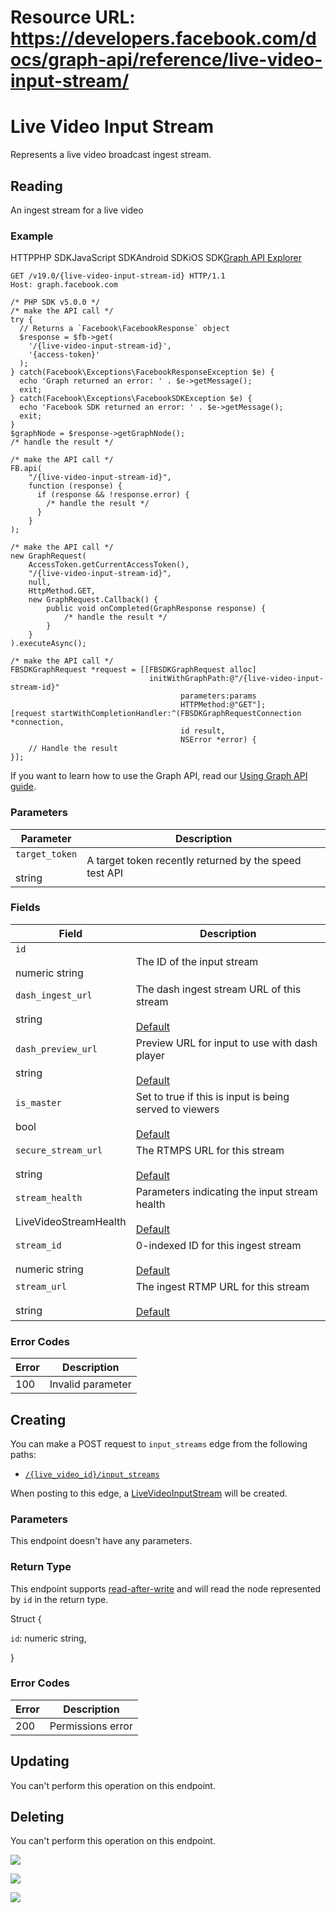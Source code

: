 # Resource URL: https://developers.facebook.com/docs/graph-api/reference/live-video-input-stream/
Live Video Input Stream
=======================

Represents a live video broadcast ingest stream.

Reading
-------

An ingest stream for a live video

### Example

HTTPPHP SDKJavaScript SDKAndroid SDKiOS SDK[Graph API Explorer](https://developers.facebook.com/tools/explorer/?method=GET&path=%7Blive-video-input-stream-id%7D&version=v19.0)

    GET /v19.0/{live-video-input-stream-id} HTTP/1.1
    Host: graph.facebook.com

    /* PHP SDK v5.0.0 */
    /* make the API call */
    try {
      // Returns a `Facebook\FacebookResponse` object
      $response = $fb->get(
        '/{live-video-input-stream-id}',
        '{access-token}'
      );
    } catch(Facebook\Exceptions\FacebookResponseException $e) {
      echo 'Graph returned an error: ' . $e->getMessage();
      exit;
    } catch(Facebook\Exceptions\FacebookSDKException $e) {
      echo 'Facebook SDK returned an error: ' . $e->getMessage();
      exit;
    }
    $graphNode = $response->getGraphNode();
    /* handle the result */

    /* make the API call */
    FB.api(
        "/{live-video-input-stream-id}",
        function (response) {
          if (response && !response.error) {
            /* handle the result */
          }
        }
    );

    /* make the API call */
    new GraphRequest(
        AccessToken.getCurrentAccessToken(),
        "/{live-video-input-stream-id}",
        null,
        HttpMethod.GET,
        new GraphRequest.Callback() {
            public void onCompleted(GraphResponse response) {
                /* handle the result */
            }
        }
    ).executeAsync();

    /* make the API call */
    FBSDKGraphRequest *request = [[FBSDKGraphRequest alloc]
                                   initWithGraphPath:@"/{live-video-input-stream-id}"
                                          parameters:params
                                          HTTPMethod:@"GET"];
    [request startWithCompletionHandler:^(FBSDKGraphRequestConnection *connection,
                                          id result,
                                          NSError *error) {
        // Handle the result
    }];

If you want to learn how to use the Graph API, read our [Using Graph API guide](https://developers.facebook.com/docs/graph-api/using-graph-api/).

### Parameters

| Parameter | Description |
| --- | --- |
| `target_token`<br><br>string | A target token recently returned by the speed test API |

### Fields

| Field | Description |
| --- | --- |
| `id`<br><br>numeric string | The ID of the input stream |
| `dash_ingest_url`<br><br>string | The dash ingest stream URL of this stream<br><br>[Default](https://developers.facebook.com/docs/graph-api/using-graph-api/#fields) |
| `dash_preview_url`<br><br>string | Preview URL for input to use with dash player<br><br>[Default](https://developers.facebook.com/docs/graph-api/using-graph-api/#fields) |
| `is_master`<br><br>bool | Set to true if this is input is being served to viewers<br><br>[Default](https://developers.facebook.com/docs/graph-api/using-graph-api/#fields) |
| `secure_stream_url`<br><br>string | The RTMPS URL for this stream<br><br>[Default](https://developers.facebook.com/docs/graph-api/using-graph-api/#fields) |
| `stream_health`<br><br>LiveVideoStreamHealth | Parameters indicating the input stream health<br><br>[Default](https://developers.facebook.com/docs/graph-api/using-graph-api/#fields) |
| `stream_id`<br><br>numeric string | 0-indexed ID for this ingest stream<br><br>[Default](https://developers.facebook.com/docs/graph-api/using-graph-api/#fields) |
| `stream_url`<br><br>string | The ingest RTMP URL for this stream<br><br>[Default](https://developers.facebook.com/docs/graph-api/using-graph-api/#fields) |

### Error Codes

| Error | Description |
| --- | --- |
| 100 | Invalid parameter |

Creating
--------

You can make a POST request to `input_streams` edge from the following paths:

* [`/{live_video_id}/input_streams`](https://developers.facebook.com/docs/graph-api/reference/live-video/input_streams/)

When posting to this edge, a [LiveVideoInputStream](https://developers.facebook.com/docs/graph-api/reference/live-video-input-stream/) will be created.

### Parameters

This endpoint doesn't have any parameters.

### Return Type

This endpoint supports [read-after-write](https://developers.facebook.com/docs/graph-api/advanced/#read-after-write) and will read the node represented by `id` in the return type.

Struct {

`id`: numeric string,

}

### Error Codes

| Error | Description |
| --- | --- |
| 200 | Permissions error |

Updating
--------

You can't perform this operation on this endpoint.

Deleting
--------

You can't perform this operation on this endpoint.

![](https://www.facebook.com/tr?id=675141479195042&ev=PageView&noscript=1)

![](https://www.facebook.com/tr?id=574561515946252&ev=PageView&noscript=1)

![](https://www.facebook.com/tr?id=1754628768090156&ev=PageView&noscript=1)